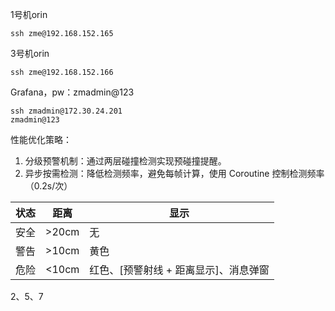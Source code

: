 
1号机orin
```shell
ssh zme@192.168.152.165
```
3号机orin
```shell
ssh zme@192.168.152.166
```
Grafana，pw：zmadmin@123
```shell
ssh zmadmin@172.30.24.201
zmadmin@123
```

性能优化策略：
1. 分级预警机制​​：通过两层碰撞检测实现预碰撞提醒。
2. 异步按需检测​​：降低检测频率，避免每帧计算，使用 Coroutine 控制检测频率（0.2s/次）

| 状态  | 距离    | 显示                         |
| --- | ----- | -------------------------- |
| 安全  | >20cm | 无                          |
| 警告  | >10cm | 黄色                         |
| 危险  | <10cm | 红色、[预警射线​​ + ​​距离显示]、消息弹窗​ |

2、5、7
